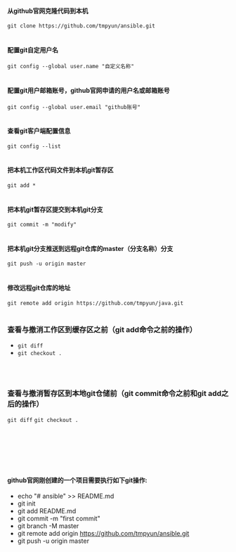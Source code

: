 
#### 从github官网克隆代码到本机
`git clone https://github.com/tmpyun/ansible.git`
<br></br>

#### 配置git自定用户名
`git config --global user.name "自定义名称"`
<br></br>

#### 配置git用户邮箱账号，github官网申请的用户名或邮箱账号
`git config --global user.email "github账号"`
<br></br>

#### 查看git客户端配置信息
`git config --list`
<br></br>

#### 把本机工作区代码文件到本机git暂存区
`git add * `
<br></br>

#### 把本机git暂存区提交到本机git分支
`git commit -m "modify"`
<br></br>

#### 把本机git分支推送到远程git仓库的master（分支名称）分支
`git push -u origin master`
<br></br>

#### 修改远程git仓库的地址
`git remote add origin https://github.com/tmpyun/java.git`
<br></br>

### 查看与撤消工作区到缓存区之前（git add命令之前的操作）
+ `git diff`
+ `git checkout . `

<br></br>

### 查看与撤消暂存区到本地git仓储前（git commit命令之前和git add之后的操作）
`git diff`
`git checkout .`
<br></br>


<br></br>
<br></br>

#### github官网刚创建的一个项目需要执行如下git操作:
+ echo "# ansible" >> README.md
+ git init
+ git add README.md
+ git commit -m "first commit"
+ git branch -M master
+ git remote add origin https://github.com/tmpyun/ansible.git
+ git push -u origin master

